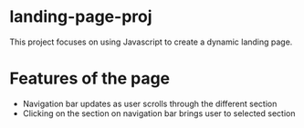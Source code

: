 # landing-page-proj
This project focuses on using Javascript to create a dynamic landing page.
# Features of the page 
- Navigation bar updates as user scrolls through the different section 
- Clicking on the section on navigation bar brings user to selected section 
